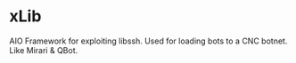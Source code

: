 # xLib
AIO Framework for exploiting libssh. Used for loading bots to a CNC botnet. Like Mirari &amp; QBot.
